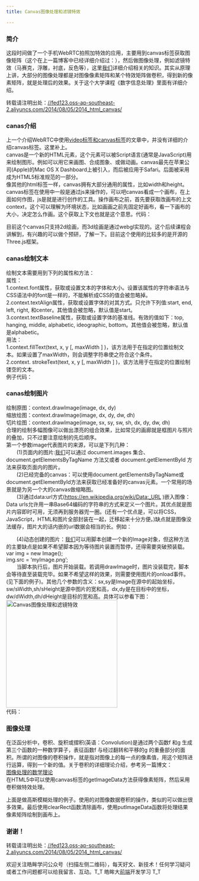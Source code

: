 ```yaml
---
title: Canvas图像处理和滤镜特效

---
```


### [][1]简介

这段时间做了一个手机WebRTC拍照加特效的应用，主要用到canvas标签获取图像矩阵（这个在上一篇博客中已经详细介绍过：），然后做图像处理，例如滤镜特效（马赛克，浮雕，衬底，反色等），这里[我们](https://www.w3cdoc.com)详细介绍相关的知识。其实从原理上讲，大部分的图像处理都是对图像像素矩阵和某个特效矩阵做卷积，得到新的像素矩阵，就是处理后的效果。关于这个大学课程《数字信息处理》里面有详细介绍。  
<a></a>

转载请注明出处：<a href="//fed123.oss-ap-southeast-2.aliyuncs.com/2014/08/05/2014_html_canvas/" target="_blank" rel="external">//fed123.oss-ap-southeast-2.aliyuncs.com/2014/08/05/2014_html_canvas/</a>

### [][2]canas介绍

上一个介绍WebRTC中使用<a href="//fed123.oss-ap-southeast-2.aliyuncs.com/2014/08/04/2014_Html5_canvas_video/" target="_blank" rel="external">video标签和canvas标签</a>的文章中，并没有详细的介绍canvas标签。这里补上。  
canvas是一个新的HTML元素，这个元素可以被Script语言(通常是JavaScript)用来绘制图形。例如可以用它来画图、合成图象、或做动画。canvas最先在苹果公司(Apple)的Mac OS X Dashboard上被引入，而后被应用于Safari。后面被采用成为HTML5标准规范的一部分。  
像其他的html标签一样，canvas拥有大部分通用的属性，比如width和height。canvas标签在使用中一般是通过js来操作的，可以吧canvas看成一个画布，在上面如何作图，js是就是进行创作的工具。操作画布之前，首先要获取改画布的上文context，这个可以理解为环境状态，比如画画之前先固定好画布，看一下画布的大小，决定怎么作画。这个获取上下文也就是这个意思。代码：

目前这个canvas只支持2d绘画，而3d绘画是通过webgl实现的。这个后续课程会讲解到，有兴趣的可以做个预研，了解一下。目前这个使用的比较多的是开源的Three.js框架。

### [][3]canas绘制文本

绘制文本需要用到下列的属性和方法：  
属性：  
1.context.font属性，获取或设置文本的字体和大小。设置该属性的字符串语法与CSS语法中的font是一样的，不能解析成CSS的值会被忽略掉。  
2.context.textAlign属性，获取或设置字体的对其方式。只允许下列值:start, end, left, right, 和center。其他值会被忽略，默认值是start。  
3.context.textBaseline属性，获取或设置字体的基准线。有效的值如下：top, hanging, middle, alphabetic, ideographic, bottom。其他值会被忽略，默认值是alphabetic。  
用法：  
1.context.fillText(text, x, y [, maxWidth ] )，该方法用于在指定的位置绘制文本。如果设置了maxWidth，则会调整字符串使之符合这个条件。  
2.context. strokeText(text, x, y [, maxWidth ] )，该方法用于在指定的位置绘制镂空的文本。  
例子代码：

### [][4]canas绘制图片

绘制原图：context.drawImage(image, dx, dy)  
缩放绘图：context.drawImage(image, dx, dy, dw, dh)  
切片绘图：context.drawImage(image, sx, sy, sw, sh, dx, dy, dw, dh)  
合理的绘制多幅图像可以做出漂亮的组合效果，比如常见的画廊就是框图片与照片的叠加，只不过要注意绘制的先后顺序。  
第一个参数image代表图片的来源，可以是下列几种：  
　　(1)页面内的图片:[我们](https://www.w3cdoc.com)可以通过 document.images 集合、document.getElementsByTagName 方法又或者 document.getElementById 方法来获取页面内的图片。  
　　(2)已经完备的canvas：可以使用document.getElementsByTagName或document.getElementById方法来获取已经准备好的canvas元素。一个常用的场景就是为另一个大的canvas做缩略图。  
　　(3)通过data:url方式(<a href="https://en.wikipedia.org/wiki/Data:_URL" target="_blank" rel="external">https://en.wikipedia.org/wiki/Data:_URL</a> )嵌入图像：Data urls允许用一串Base64编码的字符串的方式来定义一个图片。其优点就是图片内容即时可用，无须再到服务器兜一圈。(还有一个优点是，可以将CSS，JavaScript，HTML和图片全部封装在一起，迁移起来十分方便。)缺点就是图像没法缓存，图片大的话内嵌的url数据会相当的长。例如：

　　(4)动态创建的图片：[我们](https://www.w3cdoc.com)可以用脚本创建一个新的Image对象，但这种方法的主要缺点是如果不希望脚本因为等待图片装置而暂停，还得需要突破预装载。  
var img = new Image();  
img.src = ‘myImage.png’;  
　　当脚本执行后，图片开始装载。若调用drawImage时，图片没装载完，脚本会等待直至装载完毕。如果不希望这样的效果，则需要使用图片的onload事件。(见下面的例子)。其他几个参数的含义：sx,sy是Image在源中的起始坐标，sw/sWidth,sh/sHeight是源中图片的宽和高，dx,dy是在目标中的坐标，dw/dWidth,dh/dHeight是目标的宽和高。具体可以参看下图：  
<img loading="lazy" src="//fed123.oss-ap-southeast-2.aliyuncs.com/wp-content/uploads/2017/08/Canvas_drawimage.jpg" width="300" height="290" alt="Canvas图像处理和滤镜特效" />  
代码：

### [][5]图像处理

在泛函分析中，卷积、旋积或摺积(英语：Convolution)是通过两个函数f 和g 生成第三个函数的一种数学算子，表征函数f 与经过翻转和平移的g 的重叠部分的面积。所谓的对图像的卷积操作，就是指对图像上的每一点的像素值，用这个矩阵进行运算，得到一个新的值。关于卷积的详细理论介绍，参考另一篇博文：  
<a href="//fed123.oss-ap-southeast-2.aliyuncs.com/2014/08/05/2014_theory/" target="_blank" rel="external">图像处理的数学理论</a>  
在HTML5中可以使用canvas标签的getImageData方法获得像素矩阵，然后采用卷积做特效处理。

上面是做高斯模糊处理的例子。使用的对图像数据卷积的操作，类似的可以做出很多效果。最后使用clearRect函数清除画布，使用putImageData函数将处理结果像素矩阵绘制到画布上。

### [][6]谢谢！

转载请注明出处：<a href="//fed123.oss-ap-southeast-2.aliyuncs.com/2014/08/05/2014_html_canvas/" target="_blank" rel="external">//fed123.oss-ap-southeast-2.aliyuncs.com/2014/08/05/2014_html_canvas/</a>

欢迎关注皓眸学问公众号（扫描左侧二维码），每天好文、新技术！任何学习疑问或者工作问题都可以给我留言、互动。T\_T 皓眸大[前端](https://www.w3cdoc.com)开发学习 T\_T

 [1]: //fed123.oss-ap-southeast-2.aliyuncs.com/2014/08/05/2014_html_canvas/#简介 "简介"
 [2]: //fed123.oss-ap-southeast-2.aliyuncs.com/2014/08/05/2014_html_canvas/#canas介绍 "canas介绍"
 [3]: //fed123.oss-ap-southeast-2.aliyuncs.com/2014/08/05/2014_html_canvas/#canas绘制文本 "canas绘制文本"
 [4]: //fed123.oss-ap-southeast-2.aliyuncs.com/2014/08/05/2014_html_canvas/#canas绘制图片 "canas绘制图片"
 [5]: //fed123.oss-ap-southeast-2.aliyuncs.com/2014/08/05/2014_html_canvas/#图像处理 "图像处理"
 [6]: //fed123.oss-ap-southeast-2.aliyuncs.com/2014/08/05/2014_html_canvas/#谢谢！ "谢谢！"
